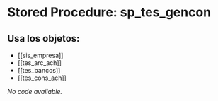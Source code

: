 # Stored Procedure: sp_tes_gencon

## Usa los objetos:
- [[sis_empresa]]
- [[tes_arc_ach]]
- [[tes_bancos]]
- [[tes_cons_ach]]

*No code available.*
